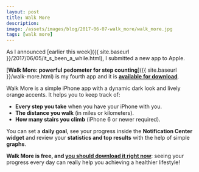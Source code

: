 ```yaml
---
layout: post
title: Walk More
description:
image: /assets/images/blog/2017-06-07-walk_more/walk_more.jpg
tags: [walk more]
---
```

As I announced [earlier this week]({{ site.baseurl }}/2017/06/05/it_s_been_a_while.html), I submitted a new app to Apple.

[**Walk More: powerful pedometer for step counting**]({{ site.baseurl }}/walk-more.html) is my fourth app and it is **[available for download](https://geo.itunes.apple.com/us/app/walk-more-powerful-pedometer-for-step-counting/id1198077980?mt=8&at=1000l3L9&ct=website)**.

Walk More is a simple iPhone app with a dynamic dark look and lively orange accents. It helps you to keep track of:

-   **Every step you take** when you have your iPhone with you.
-   **The distance you walk** (in miles or kilometers).
-   **How many stairs you climb** (iPhone 6 or newer required).

You can set a **daily goal**, see your progress inside the **Notification Center widget** and review your **statistics and top results** with the help of simple **graphs**.

**Walk More is free, and [you should download it right now](https://geo.itunes.apple.com/us/app/walk-more-powerful-pedometer-for-step-counting/id1198077980?mt=8&at=1000l3L9&ct=website)**: seeing your progress every day can really help you achieving a healthier lifestyle!